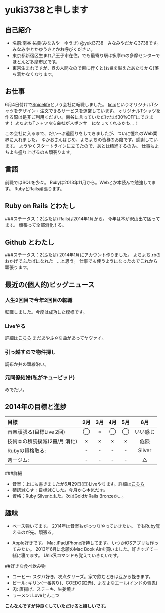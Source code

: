# yuki3738と申します
## 自己紹介
* 名前:南谷 祐貴(みなみや　ゆうき) @yuki3738　みなみやだから3738です。
みなみやとかゆうきとかお呼びください。
* 東京都新宿区生まれ八王子市在住。でも最寄り駅は多摩市の多摩センターでほとんど多摩市民です。
* 東京生まれですが、西の人間なので東に行くと(お堀を越えたあたりから)落ち着かなくなります。

## お仕事
6月4日付けで[Spicelife](http://spicelife.jp/)という会社に転職しました。
[tmix](http://tmix.jp/)というオリジナルTシャツをデザイン・注文できるサービスを運営しています。
オリジナルTシャツを作る際は是非ご利用ください。南谷に言っていただければ30%OFFにできます！
よちよちTシャツなら会社がスポンサーになってくれるかも…！


この会社に入るまで、だい〜ぶ遠回りをしてきましたが、ついに憧れのWeb業界に入れました。
ゆかおさんはじめ、よちよちの皆様のお陰です。感謝しています。
ようやくスタートラインに立てたので、あとは精進するのみ。
仕事もよちよち盛り上げるのも頑張ります。


## 言語
前職ではSQLを少々。
Rubyは2013年11月から。Webとか本読んで勉強してます。
RubyとRails頑張ります。

## Ruby on Rails とわたし
###ステータス：2(ふたば)
Railsは2014年1月から。
今年は本が沢山出て困ってます。
頑張って全部消化する。

## Github とわたし
###ステータス：2(ふたば)
2014年1月にアカウント作りました。
よちよち.rbのおかげでふたばになれた！…と思う。
仕事でも使うようになったのでこれから頑張ります。

## 最近の(個人的)ビッグニュース
### 人生2回目で今年2回目の転職
転職しました。今度は成功した模様です。

### Liveやる
詳細は[こちら](https://www.facebook.com/notes/%E5%8D%97%E8%B0%B7-%E7%A5%90%E8%B2%B4/%E5%91%8A%E7%9F%A56%E6%9C%8829%E6%97%A5%E6%97%A5%E3%81%8A%E6%98%BC%E3%81%ABlive%E3%82%84%E3%82%8A%E3%81%BE%E3%81%99/704250499621195)
まだあやふやな曲があってヤヴァイ。

### 引っ越すので物件探し
調布か井の頭線沿い。

### 元同僚結婚(私がキューピッド)
めでたい。

## 2014年の目標と進捗
|            目標           | 2月 | 3月 | 4月 | 5月 | 6月 |
|:-------------------------|:---:|:---:|:---:|:---:|:---:|
|音楽頑張る(目標Live 2回)     |  ◯  |  ×  |  ◯  |  ◯  | いい感じ|
|技術本の積読撲滅(2冊/月 消化) |  ×  |  ×  |  ×  |  ×  | 危険|
|Rubyの資格取る:			|  -  |  -  |  -  | - | Silver |
|週一ジム:			|  -  |  -  |  -  |  -  | △ |


###詳細
* 音楽：上にも書きましたが6月29日(日)Liveやります。詳細は[こちら](https://www.facebook.com/notes/%E5%8D%97%E8%B0%B7-%E7%A5%90%E8%B2%B4/%E5%91%8A%E7%9F%A56%E6%9C%8829%E6%97%A5%E6%97%A5%E3%81%8A%E6%98%BC%E3%81%ABlive%E3%82%84%E3%82%8A%E3%81%BE%E3%81%99/704250499621195)
* 積読減らす：目標減らした。今月から本気だす。
* 資格：Ruby Silverとれた。次はGoldかRails Bronzeか…。

## 趣味
* ベース弾いてます。
2014年は音楽もがっつりやっていきたい。
でもRuby覚えるのが先。頑張る。

* Apple好きです。
Mac,iPad,iPhone所持してます。
いつかiOSアプリも作ってみたい。
2013年6月に念願のMac Book Airを買いました。好きすぎて一緒に寝てます。
Unix系コマンドも覚えていきたいです。

##好きな食べ飲み物
* コーヒー: スタバ好き。次点タリーズ。家で飲むときは豆から挽きます。
* ビール:   キリン(一番搾り)、COEDO(紅赤)、よなよなエール(インドの青鬼)
* 肉:       唐揚げ、ステーキ、生姜焼き
* ラーメン: Loveとんこつ


**こんなんですが仲良くしていただけると嬉しいです。**
